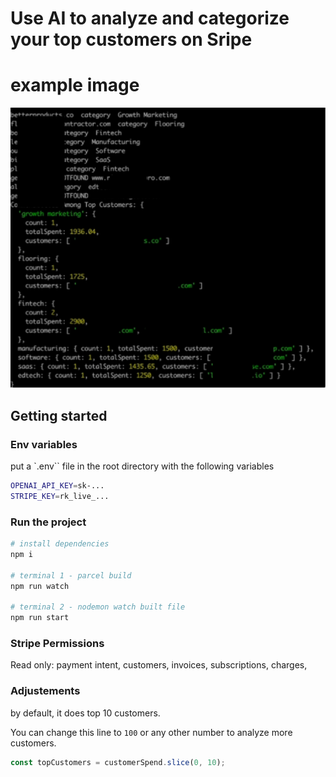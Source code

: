 # Use AI to analyze and categorize your top customers on Sripe

# example image 
![example](./example.png)

## Getting started 

### Env variables 
put a `.env`` file in the root directory with the following variables

```bash
OPENAI_API_KEY=sk-...
STRIPE_KEY=rk_live_...
```

### Run the project

```bash
# install dependencies
npm i

# terminal 1 - parcel build
npm run watch 

# terminal 2 - nodemon watch built file
npm run start
```

### Stripe Permissions 
Read only: payment intent, customers, invoices, subscriptions, charges,



### Adjustements 

by default, it does top 10 customers. 

You can change this line to `100` or any other number to analyze more customers. 

```js
const topCustomers = customerSpend.slice(0, 10);
```
